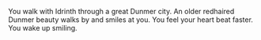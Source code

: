 You walk with Idrinth through a great Dunmer city. An older redhaired Dunmer beauty walks by and smiles at you. You feel your heart beat faster.
You wake up smiling.

